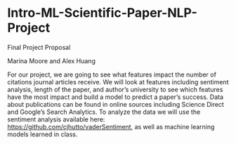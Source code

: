 # Intro-ML-Scientific-Paper-NLP-Project

Final Project Proposal

Marina Moore and Alex Huang

For our project, we are going to see what features impact the number of citations journal articles receive. We will look at features including sentiment analysis, length of the paper, and author’s university to see which features have the most impact and build a model to predict a paper’s success. Data about publications can be found in online sources including Science Direct and Google’s Search Analytics. To analyze the data we will use the sentiment analysis available here:  https://github.com/cjhutto/vaderSentiment, as well as machine learning models learned in class.
